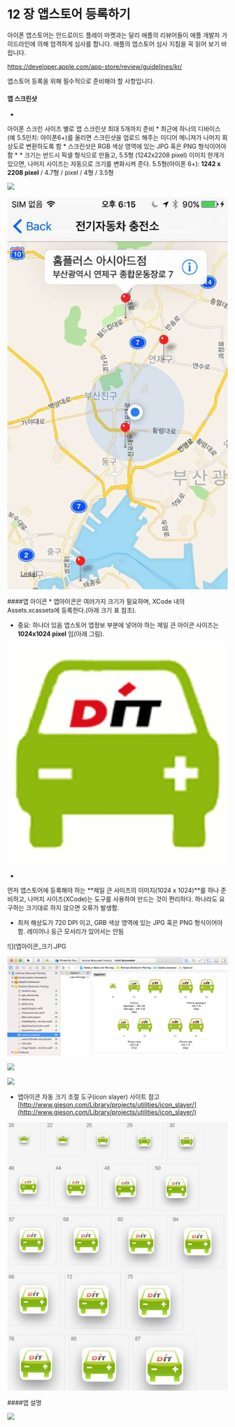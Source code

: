 # 12 장 앱스토어 등록하기

아이폰 앱스토어는 안드로이드 플레이 마켓과는 달리 애플의 리뷰어들이 애플 개발자 가이드라인에 의해 엄격하게 심사를 합니다. 애플의 앱스토어 심사 지침을 꼭 읽어 보기 바랍니다.

https://developer.apple.com/app-store/review/guidelines/kr/

앱스토어 등록을 위해 필수적으로 준비해야 할 사항입니다.  

#### 앱 스크린샷

* 
아이폰 스크린 사이즈 별로 앱 스크린샷 최대 5개까지 준비
* 
최근에 하나의 디바이스(예 5.5인치: 아이폰6+)를 올리면 스크린샷을 업로드 해주는 미디어 메니져가 나머지 회상도로 변환하도록 함
* 
스크린샷은 RGB 색상 영역에 있는 JPG 혹은 PNG 형식이어야 함
* 
* 
크기는 반드시 픽셀 형식으로 만들고, 5.5형 (1242x2208 pixel) 이미지 한개가 있으면, 나머지 사이즈는 자동으로 크기를 변화시켜 준다.
5.5형(아이폰 6+): **1242 x 2208 pixel** / 4.7형 /  pixel / 4형 / 3.5형

![](앱스크린샷.png)

![](5_5_ScreenShot.jpg)



####앱 아이콘
* 
앱아이콘은 여러가지 크기가 필요하며, XCode 내의 Assets.xcassets에 등록한다.(아래 크기 표 참조).

* 중요: 하나더 있음 
앱스토어 앱정보 부분에 넣어야 하는 제일 큰 아이콘 사이즈는 **1024x1024 pixel** 임(아래 그림).

![](icon01_1024x1024.png)

* 
먼저 앱스토어에 등록해야 하는  **제일 큰 사이즈의 이미지(1024 x 1024)**를 하나 준비하고, 나머지 사이즈(XCode)는 도구를 사용하여 만드는 것이 편리하다. 하나라도 요구하는 크기대로 하지 않으면 오류가 발생함.

* 최저 해상도가 720 DPI 이고, GRB 색상 영역에 있는 JPG 혹은 PNG 형식이어야 함. 레이어나 둥근 모서리가 있어서는 안됨


![](앱아이콘_크기.JPG

![](AppIconXCode.png) 

![](앱아이콘.png)



![](아이콘_size.png) 


* 앱아이콘 자동 크기 조절 도구(icon slayer) 사이트 참고
[http://www.gieson.com/Library/projects/utilities/icon_slayer/](http://www.gieson.com/Library/projects/utilities/icon_slayer/)

![](앱아아콘_사이즈_종류.jpg)


####앱 설명

![](앱설명.png)









